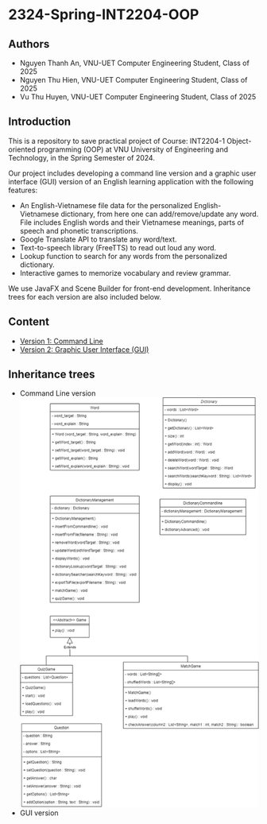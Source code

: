 # 2324-Spring-INT2204-OOP

## Authors
- Nguyen Thanh An, VNU-UET Computer Engineering Student, Class of 2025
- Nguyen Thu Hien, VNU-UET Computer Engineering Student, Class of 2025
- Vu Thu Huyen, VNU-UET Computer Engineering Student, Class of 2025

## Introduction
This is a repository to save practical project of Course: INT2204-1 Object-oriented programming (OOP) at VNU University of Engineering and Technology, in the Spring Semester of 2024.

Our project includes developing a command line version and a graphic user interface (GUI) version of an English learning application with the following features:
- An English-Vietnamese file data for the personalized English-Vietnamese dictionary, from here one can add/remove/update any word. File includes English words and their Vietnamese meanings, parts of speech and phonetic transcriptions.
- Google Translate API to translate any word/text.
- Text-to-speech library (FreeTTS) to read out loud any word.
- Lookup function to search for any words from the personalized dictionary.
- Interactive games to memorize vocabulary and review grammar.

We use JavaFX and Scene Builder for front-end development. Inheritance trees for each version are also included below.

## Content
- [Version 1: Command Line](https://github.com/chicken-1/OOP/tree/main/Dictionary_3_5/src/main/base)
- [Version 2: Graphic User Interface (GUI)](https://github.com/chicken-1/OOP/tree/main/Dictionary_3_5/src/main/java)

## Inheritance trees
- Command Line version
  ![plot](https://github.com/chicken-1/OOP/blob/main/Dictionary_3_5/src/main/image/commandline.drawio.png?raw=true)
- GUI version
